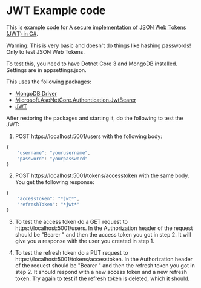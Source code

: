 # JWT Example code

This is example code for [A secure implementation of JSON Web Tokens (JWT) in C#](https://medium.com/swlh/a-secure-implementation-of-json-web-tokens-jwt-in-c-710d06ea243).

Warning: This is very basic and doesn't do things like hashing passwords! Only to test JSON Web Tokens.

To test this, you need to have Dotnet Core 3 and MongoDB installed. Settings are in appsettings.json.

This uses the following packages:

-   [MongoDB.Driver](https://www.nuget.org/packages/MongoDB.Driver/2.10.3)
-   [Microsoft.AspNetCore.Authentication.JwtBearer](https://www.nuget.org/packages/Microsoft.AspNetCore.Authentication.JwtBearer)
-   [JWT](https://www.nuget.org/packages/JWT)

After restoring the packages and starting it, do the following to test the JWT:

1. POST https://localhost:5001/users with the following body:

```javascript
{
    "username": "yourusername",
    "password": "yourpassword"
}
```

2. POST https://localhost:5001/tokens/accesstoken with the same body. You get the following response:

```javascript
{
    "accessToken": "*jwt*",
    "refreshToken": "*jwt*"
}
```

3. To test the access token do a GET request to https://localhost:5001/users. In the Authorization header of the request should be "Bearer " and then the access token you got in step 2. It will give you a response with the user you created in step 1.

4. To test the refresh token do a PUT request to https://localhost:5001/tokens/accesstoken. In the Authorization header of the request should be "Bearer " and then the refresh token you got in step 2. It should respond with a new access token and a new refresh token. Try again to test if the refresh token is deleted, which it should.
